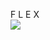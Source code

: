 F L E X<br>
<img src="https://cdn0.tnwcdn.com/wp-content/blogs.dir/1/files/2018/03/GitHub-brave-hed-796x418.jpg"></img>
